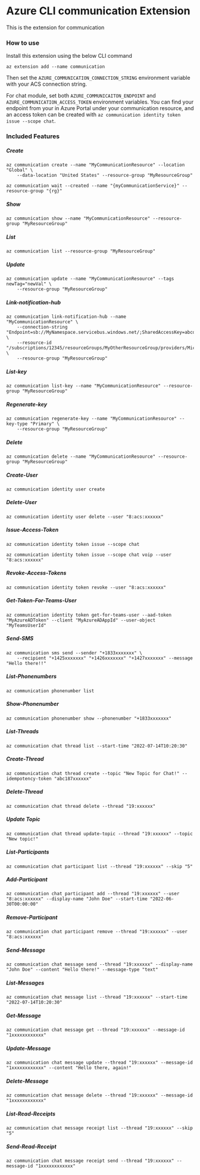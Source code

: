 # Azure CLI communication Extension #
This is the extension for communication

### How to use ###
Install this extension using the below CLI command
```
az extension add --name communication
```

Then set the `AZURE_COMMUNICATION_CONNECTION_STRING` environment variable with your ACS connection string.

For chat module, set both `AZURE_COMMUNICAITON_ENDPOINT` and `AZURE_COMMUNICATION_ACCESS_TOKEN` environment variables.
You can find your endpoint from your in Azure Portal under your communication resource, and an access token can be created with 
```az communication identity token issue --scope chat```.

### Included Features ###

##### Create #####
```
az communication create --name "MyCommunicationResource" --location "Global" \
    --data-location "United States" --resource-group "MyResourceGroup"

az communication wait --created --name "{myCommunicationService}" --resource-group "{rg}"
```
##### Show #####
```
az communication show --name "MyCommunicationResource" --resource-group "MyResourceGroup"
```
##### List #####
```
az communication list --resource-group "MyResourceGroup"
```
##### Update #####
```
az communication update --name "MyCommunicationResource" --tags newTag="newVal" \
    --resource-group "MyResourceGroup"
```
##### Link-notification-hub #####
```
az communication link-notification-hub --name "MyCommunicationResource" \
    --connection-string "Endpoint=sb://MyNamespace.servicebus.windows.net/;SharedAccessKey=abcd1234" \
    --resource-id "/subscriptions/12345/resourceGroups/MyOtherResourceGroup/providers/Microsoft.NotificationHubs/namespaces/MyNamespace/notificationHubs/MyHub" \
    --resource-group "MyResourceGroup"
```
##### List-key #####
```
az communication list-key --name "MyCommunicationResource" --resource-group "MyResourceGroup"
```
##### Regenerate-key #####
```
az communication regenerate-key --name "MyCommunicationResource" --key-type "Primary" \
    --resource-group "MyResourceGroup"
```
##### Delete #####
```
az communication delete --name "MyCommunicationResource" --resource-group "MyResourceGroup"
```
##### Create-User #####
```
az communication identity user create
```
##### Delete-User #####
```
az communication identity user delete --user "8:acs:xxxxxx"
```
##### Issue-Access-Token #####
```
az communication identity token issue --scope chat

az communication identity token issue --scope chat voip --user "8:acs:xxxxxx"
```
##### Revoke-Access-Tokens #####
```
az communication identity token revoke --user "8:acs:xxxxxx"
```
##### Get-Token-For-Teams-User #####
```
az communication identity token get-for-teams-user --aad-token "MyAzureADToken" --client "MyAzureADAppId" --user-object "MyTeamsUserId"
```
##### Send-SMS #####
```
az communication sms send --sender "+1833xxxxxxx" \
    --recipient "+1425xxxxxxx" "+1426xxxxxxx" "+1427xxxxxxx" --message "Hello there!!"
```
##### List-Phonenumbers #####
```
az communication phonenumber list
```
##### Show-Phonenumber #####
```
az communication phonenumber show --phonenumber "+1833xxxxxxx"
```
##### List-Threads #####
```
az communication chat thread list --start-time "2022-07-14T10:20:30"
```
##### Create-Thread #####
```
az communication chat thread create --topic "New Topic for Chat!" --idempotency-token "abc187xxxxxx"
```
##### Delete-Thread #####
```
az communication chat thread delete --thread "19:xxxxxx"
```
##### Update Topic #####
```
az communication chat thread update-topic --thread "19:xxxxxx" --topic "New topic!"
```
##### List-Participants #####
```
az communication chat participant list --thread "19:xxxxxx" --skip "5"
```
##### Add-Participant #####
```
az communication chat participant add --thread "19:xxxxxx" --user "8:acs:xxxxxx" --display-name "John Doe" --start-time "2022-06-30T00:00:00"
```
##### Remove-Participant #####
```
az communication chat participant remove --thread "19:xxxxxx" --user "8:acs:xxxxxx" 
```
##### Send-Message #####
```
az communication chat message send --thread "19:xxxxxx" --display-name "John Doe" --content "Hello there!" --message-type "text"
```
##### List-Messages #####
```
az communication chat message list --thread "19:xxxxxx" --start-time "2022-07-14T10:20:30"
```
##### Get-Message #####
```
az communication chat message get --thread "19:xxxxxx" --message-id "1xxxxxxxxxxxx"
```
##### Update-Message #####
```
az communication chat message update --thread "19:xxxxxx" --message-id "1xxxxxxxxxxxx" --content "Hello there, again!"
```
##### Delete-Message #####
```
az communication chat message delete --thread "19:xxxxxx" --message-id "1xxxxxxxxxxxx"
```
##### List-Read-Receipts #####
```
az communication chat message receipt list --thread "19:xxxxxx" --skip "5"
```
##### Send-Read-Receipt #####
```
az communication chat message receipt send --thread "19:xxxxxx" --message-id "1xxxxxxxxxxxx"
```
